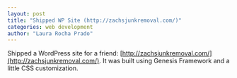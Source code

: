 ```yaml
---
layout: post
title: "Shipped WP Site (http://zachsjunkremoval.com/)"
categories: web development
author: "Laura Rocha Prado"
---
```


Shipped a WordPress site for a friend: [http://zachsjunkremoval.com/](http://zachsjunkremoval.com/). It was built using Genesis Framework and a little CSS customization.

